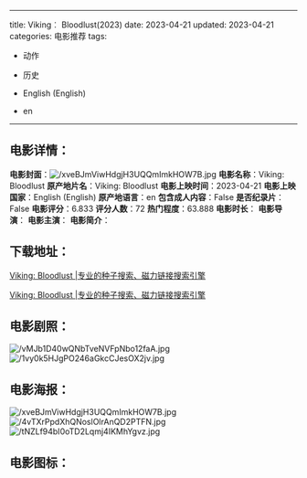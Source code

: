 
---
title: Viking︰ Bloodlust(2023)
date: 2023-04-21
updated: 2023-04-21
categories: 电影推荐
tags:
- 动作
- 历史

- English (English)
- en
---


> 

## **电影详情**：

**电影封面**：<img src="https://image.tmdb.org/t/p/w200/xveBJmViwHdgjH3UQQmImkHOW7B.jpg" alt="/xveBJmViwHdgjH3UQQmImkHOW7B.jpg" title="/xveBJmViwHdgjH3UQQmImkHOW7B.jpg">
**电影名称**：Viking: Bloodlust
**原产地片名**：Viking: Bloodlust
**电影上映时间**：2023-04-21
**电影上映国家**：English (English)
**原产地语言**：en
**包含成人内容**：False
**是否纪录片**：False
**电影评分**：6.833
**评分人数**：72
**热门程度**：63.888
**电影时长**：
**电影导演**：
**电影主演**：
**电影简介**：

## **下载地址**：
[Viking: Bloodlust |专业的种子搜索、磁力链接搜索引擎](https://movie.amd794.com:2083/?search=Viking%3A%20Bloodlust&ordering=&mode=match_phrase&page_size=10&page=1)

[Viking: Bloodlust |专业的种子搜索、磁力链接搜索引擎](https://movie.amd794.com:2083/?search=Viking%3A%20Bloodlust&ordering=&mode=match_phrase&page_size=10&page=1)
 

## **电影剧照**：
<img src="https://image.tmdb.org/t/p/original/vMJb1D40wQNbTveNVFpNbo12faA.jpg" alt="/vMJb1D40wQNbTveNVFpNbo12faA.jpg" title="/vMJb1D40wQNbTveNVFpNbo12faA.jpg"><img src="https://image.tmdb.org/t/p/original/1vy0k5HJgPO246aGkcCJesOX2jv.jpg" alt="/1vy0k5HJgPO246aGkcCJesOX2jv.jpg" title="/1vy0k5HJgPO246aGkcCJesOX2jv.jpg">

## **电影海报**：
<img src="https://image.tmdb.org/t/p/original/xveBJmViwHdgjH3UQQmImkHOW7B.jpg" alt="/xveBJmViwHdgjH3UQQmImkHOW7B.jpg" title="/xveBJmViwHdgjH3UQQmImkHOW7B.jpg"><img src="https://image.tmdb.org/t/p/original/4vTXrPpdXhQNoslOlrAnQD2PTFN.jpg" alt="/4vTXrPpdXhQNoslOlrAnQD2PTFN.jpg" title="/4vTXrPpdXhQNoslOlrAnQD2PTFN.jpg"><img src="https://image.tmdb.org/t/p/original/tNZLf94bI0oTD2Lqmj4IKMhYgvz.jpg" alt="/tNZLf94bI0oTD2Lqmj4IKMhYgvz.jpg" title="/tNZLf94bI0oTD2Lqmj4IKMhYgvz.jpg">

## **电影图标**：

